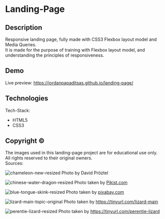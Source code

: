 # Landing-Page
## Description  
Responsive landing page, fully made with CSS3 Flexbox layout model and Media Queries.  
It is made for the purpose of training with Flexbox layout model, and understanding the principles of responsiveness.  

## Demo
Live preview: https://jordanpapaditsas.github.io/landing-page/

## Technologies  
Tech-Stack:  
<ul>
  <li>HTML5</li>
  <li>CSS3</li>
</ul>  


## Copyright &copy;
The images used in this landing-page project are for educational use only.  
All rights reserved to their original owners.  
Sources:

![chameleon-new-resized](https://github.com/jordanpapaditsas/landing-page/assets/114758586/49ed5cd6-f8fc-42db-926c-c41dfc452deb)
Photo by David Pröztel

![chinese-water-dragon-resized](https://github.com/jordanpapaditsas/landing-page/assets/114758586/eb9c402c-51bd-415c-9a29-130a3dec316a)
Photo taken by [Pikist.com](https://www.pikist.com/free-photo-sjlkh/el)

![blue-tongue-skink-resized](https://github.com/jordanpapaditsas/landing-page/assets/114758586/b65ac2e3-1d64-4d30-aa8c-6133c41e08e2) Photo taken by [pixabay.com](https://pixabay.com/el/photos/%CE%B3%CE%B1%CE%BB%CE%AC%CE%B6%CE%B9%CE%B1-%CE%B3%CE%BB%CF%8E%CF%83%CF%83%CE%B1-%CE%BC%CF%80%CE%BB%CE%B5-%CE%B3%CE%BB%CF%8E%CF%83%CF%83%CE%B1-%CF%83%CE%B1%CF%8D%CF%81%CE%B1-%CE%B6%CF%8E%CE%BF-7913418/)


![lizard-main-topic-original](https://github.com/jordanpapaditsas/landing-page/assets/114758586/4a09a2d5-88ec-4dcc-a29a-a58a5f0ab3ac)  Photo taken by https://tinyurl.com/lizard-main


![perentie-lizard-resized](https://github.com/jordanpapaditsas/landing-page/assets/114758586/0882e7b5-5a06-44a4-a9dd-865c73949fd8) Photo taken by https://tinyurl.com/perentie-lizard
